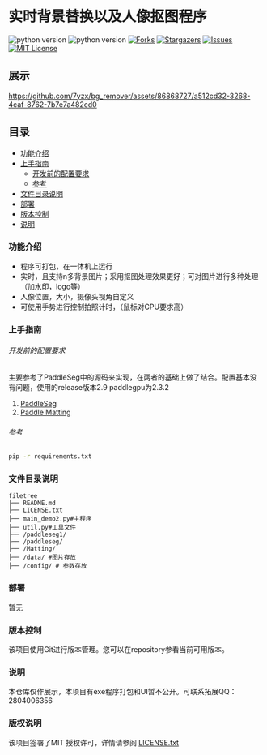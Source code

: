 

# 实时背景替换以及人像抠图程序


<!-- PROJECT SHIELDS -->
![python version](https://img.shields.io/badge/python-3.8+-orange.svg)
![python version](https://img.shields.io/badge/paddlepaddle_gpu-2.3.2+-red.svg)
[![Forks][forks-shield]][forks-url]
[![Stargazers][stars-shield]][stars-url]
[![Issues][issues-shield]][issues-url]
[![MIT License][license-shield]][license-url]



<!-- PROJECT LOGO -->

[//]: # (<br />)

[//]: # ()
[//]: # (<p align="center">)

[//]: # (  <a href="https://github.com/shaojintian/Best_README_template/">)

[//]: # (    <img src="images/logo.png" alt="Logo" width="80" height="80">)

[//]: # (  </a>)

[//]: # ()
[//]: # (  <h3 align="center">"完美的"README模板</h3>)

[//]: # (  <p align="center">)

[//]: # (    一个"完美的"README模板去快速开始你的项目！)

[//]: # (    <br />)

[//]: # (    <a href="https://github.com/shaojintian/Best_README_template"><strong>探索本项目的文档 »</strong></a>)

[//]: # (    <br />)

[//]: # (    <br />)

[//]: # (    <a href="https://github.com/shaojintian/Best_README_template">查看Demo</a>)

[//]: # (    ·)

[//]: # (    <a href="https://github.com/shaojintian/Best_README_template/issues">报告Bug</a>)

[//]: # (    ·)

[//]: # (    <a href="https://github.com/shaojintian/Best_README_template/issues">提出新特性</a>)

[//]: # (  </p>)

[//]: # (</p>)

## 展示
https://github.com/7yzx/bg_remover/assets/86868727/a512cd32-3268-4caf-8762-7b7e7a482cd0


## 目录
- [功能介绍](#功能介绍)
- [上手指南](#上手指南)
  - [开发前的配置要求](#开发前的配置要求)
  - [参考](#参考)
- [文件目录说明](#文件目录说明)
- [部署](#部署)
- [版本控制](#版本控制)
- [说明](#说明)


### 功能介绍
- 程序可打包，在一体机上运行
- 实时，且支持n多背景图片；采用抠图处理效果更好；可对图片进行多种处理（加水印，logo等）
- 人像位置，大小，摄像头视角自定义
- 可使用手势进行控制拍照计时，（鼠标对CPU要求高）

### 上手指南

###### 开发前的配置要求
主要参考了PaddleSeg中的源码来实现，在两者的基础上做了结合。配置基本没有问题，使用的release版本2.9  paddlegpu为2.3.2
1. [PaddleSeg](https://github.com/PaddlePaddle/PaddleSeg/blob/release/2.9/contrib/PP-HumanSeg/README_cn.md)
2. [Paddle Matting](https://github.com/PaddlePaddle/PaddleSeg/tree/release/2.9/Matting)
###### 参考
```bash
pip -r requirements.txt
```
### 文件目录说明
```
filetree 
├── README.md
├── LICENSE.txt
├── main_demo2.py#主程序
├── util.py#工具文件
├── /paddleseg1/
├── /paddleseg/
├── /Matting/
├── /data/ #图片存放
├── /config/ # 参数存放

```

### 部署

暂无



### 版本控制

该项目使用Git进行版本管理。您可以在repository参看当前可用版本。


### 说明
本仓库仅作展示，本项目有exe程序打包和UI暂不公开。可联系拓展QQ：2804006356

### 版权说明

该项目签署了MIT 授权许可，详情请参阅 [LICENSE.txt](https://github.com/shaojintian/Best_README_template/blob/master/LICENSE.txt)


<!-- links -->
[your-project-path]: 7yzx/bg_remover
[forks-shield]: https://img.shields.io/github/forks/7yzx/bg_remover.svg?style=flat-square
[forks-url]: https://github.com/7yzx/bg_remover/network/members
[stars-shield]: https://img.shields.io/github/stars/7yzx/bg_remover.svg?style=flat-square
[stars-url]: https://github.com/7yzx/bg_remover/stargazers
[issues-shield]: https://img.shields.io/github/issues/7yzx/bg_remover.svg?style=flat-square
[issues-url]: https://img.shields.io/github/issues/7yzx/bg_remover.svg
[license-shield]: https://img.shields.io/github/license/7yzx/bg_remover.svg?style=flat-square
[license-url]: https://github.com/7yzx/bg_remover/blob/master/LICENSE.txt





